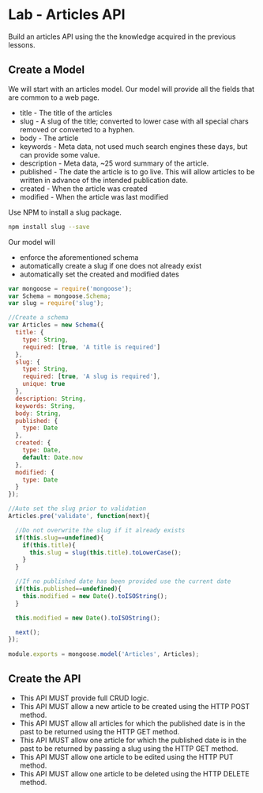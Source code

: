 # Lab - Articles API

Build an articles API using the the knowledge acquired in the previous lessons. 

## Create a Model
We will start with an articles model. Our model will provide all the fields that are common to a web page.
* title - The title of the articles
* slug - A slug of the title; converted to lower case with all special chars removed or converted to a hyphen.
* body - The article
* keywords - Meta data, not used much search engines these days, but can provide some value.
* description - Meta data, ~25 word summary of the article.
* published - The date the article is to go live. This will allow articles to be written in advance of the intended publication date.
* created - When the article was created
* modified - When the article was last modified

Use NPM to install a slug package.
```sh
npm install slug --save
```

Our model will 
* enforce the aforementioned schema
* automatically create a slug if one does not already exist
* automatically set the created and modified dates

```js
var mongoose = require('mongoose');
var Schema = mongoose.Schema;
var slug = require('slug');

//Create a schema
var Articles = new Schema({
  title: {
    type: String,
    required: [true, 'A title is required']
  },
  slug: {
    type: String,
    required: [true, 'A slug is required'],
    unique: true
  },
  description: String,
  keywords: String,
  body: String,
  published: {
    type: Date
  },
  created: {
    type: Date,
    default: Date.now
  },
  modified: {
    type: Date
  }
});

//Auto set the slug prior to validation
Articles.pre('validate', function(next){

  //Do not overwrite the slug if it already exists
  if(this.slug==undefined){
    if(this.title){
      this.slug = slug(this.title).toLowerCase();
    }
  }

  //If no published date has been provided use the current date
  if(this.published==undefined){
    this.modified = new Date().toISOString();
  }

  this.modified = new Date().toISOString();

  next();
});
  
module.exports = mongoose.model('Articles', Articles);
```

## Create the API
* This API MUST provide full CRUD logic.
* This API MUST allow a new article to be created using the HTTP POST method.
* This API MUST allow all articles for which the published date is in the past to be returned using the HTTP GET method.
* This API MUST allow one article for which the published date is in the past to be returned by passing a slug using the HTTP GET method.
* This API MUST allow one article to be edited using the HTTP PUT method.
* This API MUST allow one article to be deleted using the HTTP DELETE method.
